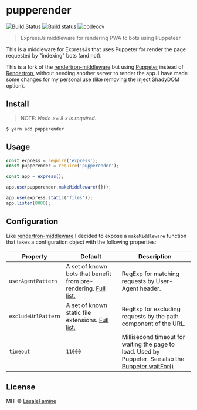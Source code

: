 # pupperender
[![Build Status](https://travis-ci.org/LasaleFamine/pupperender.svg?branch=master)](https://travis-ci.org/LasaleFamine/pupperender) [![Build status](https://ci.appveyor.com/api/projects/status/7adc8sxp20kgw10v?svg=true)](https://ci.appveyor.com/project/LasaleFamine/pupperender) [![codecov](https://codecov.io/gh/LasaleFamine/pupperender/badge.svg?branch=master)](https://codecov.io/gh/LasaleFamine/pupperender?branch=master)

> ExpressJs middleware for rendering PWA to bots using Puppeteer

This is a middleware for ExpressJs that uses Puppeter for render the page requested by "indexing" bots (and not).

This is a fork of the [rendertron-middleware](https://www.npmjs.com/package/rendertron-middleware) but using [Puppeter](https://github.com/GoogleChrome/puppeteer) instead of [Rendertron](https://github.com/GoogleChrome/rendertron/), without needing another server to render the app. I have made some changes for my personal use (like removing the inject ShadyDOM option).

## Install

> NOTE: *Node >= 8.x is required.*

```
$ yarn add pupperender
```

## Usage

```js
const express = require('express');
const pupperender = require('pupperender');

const app = express();

app.use(pupperender.makeMiddleware({}));

app.use(express.static('files'));
app.listen(8080);
```

## Configuration

Like [rendertron-middleware](https://www.npmjs.com/package/rendertron-middleware) I decided to expose a  `makeMiddleware` function that takes a configuration object with the following
properties:

| Property | Default | Description |
| -------- | ------- | ----------- |
| `userAgentPattern` | A set of known bots that benefit from pre-rendering. [Full list.](https://github.com/LasaleFamine/pupperender/blob/master/src/index.js) | RegExp for matching requests by User-Agent header. |
| `excludeUrlPattern` | A set of known static file extensions. [Full list.](https://github.com/LasaleFamine/pupperender/blob/master/src/index.js) | RegExp for excluding requests by the path component of the URL. |
| `timeout` | `11000` | Millisecond timeout for waiting the page to load. Used by Puppeter. See also the [Puppeter waitFor()](https://github.com/GoogleChrome/puppeteer/blob/master/docs/api.md#pagewaitforselectororfunctionortimeout-options-args) |


## License

MIT © [LasaleFamine](https://godev.space)
